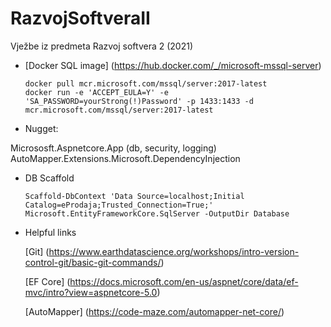 # RazvojSoftveraII
Vježbe iz predmeta Razvoj softvera 2 (2021)


* [Docker SQL image] (https://hub.docker.com/_/microsoft-mssql-server)

	```
	docker pull mcr.microsoft.com/mssql/server:2017-latest
	docker run -e 'ACCEPT_EULA=Y' -e 'SA_PASSWORD=yourStrong(!)Password' -p 1433:1433 -d mcr.microsoft.com/mssql/server:2017-latest
	```

* Nugget: 

Micrososft.Aspnetcore.App (db, security, logging)
AutoMapper.Extensions.Microsoft.DependencyInjection

* DB Scaffold

	```
	Scaffold-DbContext 'Data Source=localhost;Initial Catalog=eProdaja;Trusted_Connection=True;' Microsoft.EntityFrameworkCore.SqlServer -OutputDir Database
	```


* Helpful links

	[Git] (https://www.earthdatascience.org/workshops/intro-version-control-git/basic-git-commands/)

	[EF Core] (https://docs.microsoft.com/en-us/aspnet/core/data/ef-mvc/intro?view=aspnetcore-5.0)

	[AutoMapper] (https://code-maze.com/automapper-net-core/)



